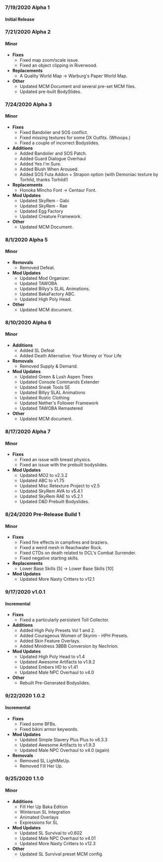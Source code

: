 ### 7/19/2020 Alpha 1
#### Initial Release

### 7/21/2020 Alpha 2
#### Minor
* **Fixes**
  * Fixed map zoom/scale issue.
  * Fixed an object clipping in Riverwood.
* **Replacements**
  * A Quality World Map -> Warburg's Paper World Map.
* **Other**
  * Updated MCM Document and several pre-set MCM files.
  * Updated pre-built BodySlides.

### 7/24/2020 Alpha 3
#### Minor
* **Fixes**
  * Fixed Bandolier and SOS conflict.
  * Fixed missing textures for some DX Outfits. (Whoops.)
  * Fixed a couple of incorrect Bodyslides.
* **Additions**
  * Added Bandolier and SOS Patch.
  * Added Guard Dialogue Overhaul
  * Added Yes I'm Sure.
  * Added Blush When Aroused.
  * Added SOS Futa Addon + Strapon option (with Demoniac texture by Torhild, thanks Torhild!)
* **Replacements**
  * Honoka Mincho Font -> Centaur Font.
* **Mod Updates**
  * Updated SkyRem - Gabi
  * Updated SkyRem - Rae
  * Updated Egg Factory
  * Updated Creature Framework.
* **Other**
  * Updated MCM Document.

### 8/1/2020 Alpha 5
#### Minor
* **Removals**
  * Removed Defeat.
* **Mod Updates**
  * Updated Mod Organizer.
  * Updated TAWOBA
  * Updated Billyy's SLAL Animations.
  * Updated BakaFactory ABC.
  * Updated High Poly Head.
* **Other**
  * Updated MCM document.

### 8/10/2020 Alpha 6
#### Minor
* **Additions**
  * Added SL Defeat
  * Added Death Alternative: Your Money or Your Life
* **Removals**
  * Removed Supply & Demand.
* **Mod Updates**
  * Updated Green & Lush Aspen Trees
  * Updated Console Commands Extender
  * Updated Sneak Tools SE
  * Updated Billyy SLAL Animations
  * Updated Rustic Clothing
  * Updated Nether's Follower Framework
  * Updated TAWOBA Remastered
* **Other**
  * Updated MCM document.

### 8/17/2020 Alpha 7
#### Minor
* **Fixes**
  * Fixed an issue with breast physics.
  * Fixed an issue with the prebuilt bodyslides.
* **Mod Updates**
  * Updated MO2 to v2.3.2
  * Updated ABC to v1.75
  * Updated Misc Retexture Project to v2.5
  * Updated SkyRem AVA to v5.4.1
  * Updated SkyRem RAE to v5.2.1
  * Updated D&D Prebuilt Bodyslides.

### 8/24/2020 Pre-Release Build 1
#### Minor
* **Fixes**
  * Fixed fire effects in campfires and braziers.
  * Fixed a weird mesh in Reachwater Rock.
  * Fixed CTDs on death related to DCL's Combat Surrender.
  * Fixed negative starting skills.
* **Replacements**
  * Lower Base Skills [5] -> Lower Base Skills [10]
* **Mod Updates**
  * Updated More Nasty Critters to v12.1

### 9/17/2020 v1.0.1
#### Incremental
* **Fixes**
  * Fixed a particularly persistent Toll Collector.
* **Additions**
  * Added High Poly Presets Vol 1 and 2.
  * Added Courageous Women of Skyrim - HPH Presets.
  * Added Skin Feature Overlays.
  * Added Minidress 3BBB Conversion by Nechrion.
* **Mod Updates**
  * Updated High Poly Head to v1.4
  * Updated Awesome Artifacts to v1.9.2
  * Updated Embers HD to v1.41
  * Updated Male NPC Overhaul to v4.0
* **Other**
  * Rebuilt Pre-Generated Bodyslides.

### 9/22/2020 1.0.2
#### Incremental
* **Fixes**
  * Fixed some BFBs.
  * Fixed bikini armor keywords.
* **Mod Updates**
  * Updated Simple Slavery Plus Plus to v6.3.3
  * Updated Awesome Artifacts to v1.9.3
  * Updated Male NPC Overhaul to v4.0 (again)
* **Removals**
  * Removed SL LightMeUp.
  * Removed Fill Her Up.

### 9/25/2020 1.1.0
#### Minor
* **Additions**
  * Fill Her Up Baka Edition
  * Wintersun SL Integration
  * Animated Overlays
  * Expressions for SL
* **Mod Updates**
  * Updated SL Survival to v0.602
  * Updated Male NPC Overhaul to v4.01
  * Updated More Nasty Critters to v12.3
* **Other**
  * Updated SL Survival preset MCM config.